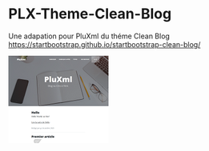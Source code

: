 # PLX-Theme-Clean-Blog

Une adapation pour PluXml du théme Clean Blog https://startbootstrap.github.io/startbootstrap-clean-blog/

![preview](https://raw.githubusercontent.com/gcyrillus/PLX-Theme-Clean-Blog/main/CleanBlog/preview.png)
